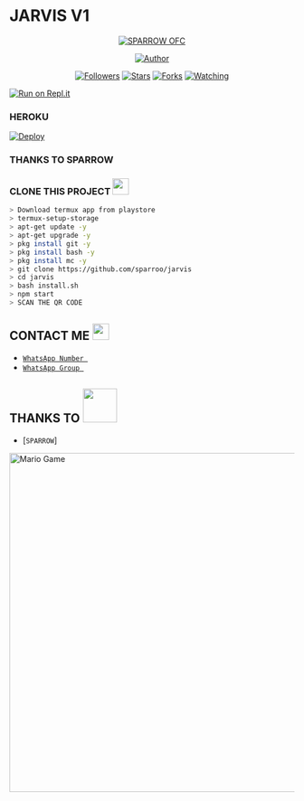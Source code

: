 
# JARVIS V1

<p align="center">
<a href="#"><img title="SPARROW OFC" src="https://img.shields.io/badge/SPARROW-green?colorA=%23ff0000&colorB=%23017e40&style=for-the-badge"></a>
</p>
<p align="center">
<a href="https://github.com/Sparrow"><img title="Author" src="https://img.shields.io/badge/AUTHOR-AKSHAY-orange.svg?style=for-the-badge&logo=github"></a>
</p>
<p align="center">
<a href="https://github.com/sparroo/followers"><img title="Followers" src="https://img.shields.io/github/followers/sparroo?color=blue&style=flat-square"></a>
<a href="https://github.com/sparroo/jarvis/stargazers/"><img title="Stars" src="https://img.shields.io/github/stars/sparroo/jarvis?color=red&style=flat-square"></a>
<a href="https://github.com/sparroo/jarvis/network/members"><img title="Forks" src="https://img.shields.io/github/forks/sparroo/jarvis?color=red&style=flat-square"></a>
<a href="https://github.com/sparroo/jarvis/watchers"><img title="Watching" src="https://img.shields.io/github/watchers/sparroo/jarvis?label=Watchers&color=blue&style=flat-square"></a>

</p>
</details>

[![Run on Repl.it](https://replit.com/badge/github/gertmenan2/gertmenan-new)](https://replit.com/@Sanithsajan/jarvis#README.md)



 ### HEROKU

[![Deploy](https://www.herokucdn.com/deploy/button.svg)](https://heroku.com/) 


### THANKS TO SPARROW

### CLONE THIS PROJECT  <img src="https://github.com/TheDudeThatCode/TheDudeThatCode/blob/master/Assets/hmm.gif" width="29px">
```bash
> Download termux app from playstore
> termux-setup-storage
> apt-get update -y
> apt-get upgrade -y
> pkg install git -y
> pkg install bash -y
> pkg install mc -y
> git clone https://github.com/sparroo/jarvis
> cd jarvis
> bash install.sh
> npm start
> SCAN THE QR CODE
```

## CONTACT ME <img src="https://github.com/TheDudeThatCode/TheDudeThatCode/blob/master/Assets/powerup.gif" width="29px">

* [`WhatsApp Number `](https://wa.me/+919947291867)
* [`WhatsApp Group `](https://chat.whatsapp.com/I1xiHrlbW6X2Y7s1DzBLz4)
## THANKS TO <img src="https://github.com/TheDudeThatCode/TheDudeThatCode/blob/master/Assets/Handshake.gif" width="60px">

* [`SPARROW`]
<img src="https://github.com/TheDudeThatCode/TheDudeThatCode/blob/master/Assets/Mario_Gameplay.gif" alt="Mario Game" width="600" />



